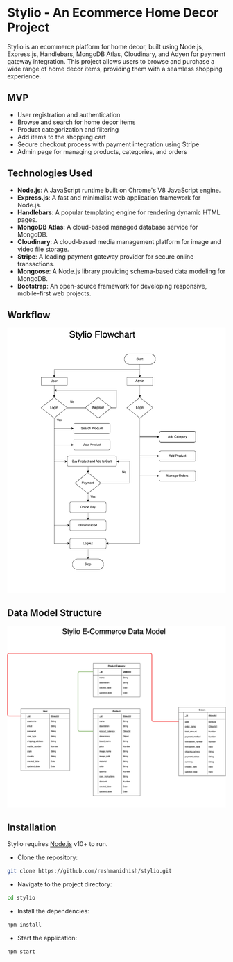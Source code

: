# Stylio - An Ecommerce Home Decor Project
Stylio is an ecommerce platform for home decor, built using Node.js, Express.js, Handlebars, MongoDB Atlas, Cloudinary, and Adyen for payment gateway integration. This project allows users to browse and purchase a wide range of home decor items, providing them with a seamless shopping experience.

## MVP
- User registration and authentication
- Browse and search for home decor items
- Product categorization and filtering
- Add items to the shopping cart
- Secure checkout process with payment integration using Stripe
- Admin page for managing products, categories, and orders

## Technologies Used
- **Node.js**: A JavaScript runtime built on Chrome's V8 JavaScript engine.
- **Express.js**: A fast and minimalist web application framework for Node.js.
- **Handlebars**: A popular templating engine for rendering dynamic HTML pages.
- **MongoDB Atlas**: A cloud-based managed database service for MongoDB.
- **Cloudinary**: A cloud-based media management platform for image and video file storage.
- **Stripe**: A leading payment gateway provider for secure online transactions.
- **Mongoose**: A Node.js library providing schema-based data modeling for MongoDB.
- **Bootstrap**: An open-source framework for developing responsive, mobile-first web projects.

## Workflow
[![N|Solid](https://raw.githubusercontent.com/reshmanidhish/diagrams/main/stylio/stylio_flowchart.png)](https://raw.githubusercontent.com/reshmanidhish/diagrams/main/stylio/stylio_flowchart.png)

## Data Model Structure
[![N|Solid](https://raw.githubusercontent.com/reshmanidhish/diagrams/main/home-decor-schema-model.drawio.png)](https://raw.githubusercontent.com/reshmanidhish/diagrams/main/home-decor-schema-model.drawio.png)

## Installation

Stylio requires [Node.js](https://nodejs.org/) v10+ to run.

 - Clone the repository:
```sh
git clone https://github.com/reshmanidhish/stylio.git
```

 - Navigate to the project directory:
 
```sh
cd stylio
```

 - Install the dependencies:
 
```sh
npm install
```

 - Start the application:
```sh
npm start
```

